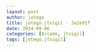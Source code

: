 ```yaml
---
layout: post
author: jotego
title: jotego.jtvigil - 3a2e91f
date: 2024-09-06
categories: [Arcade, jtvigil]
tags: [jotego.jtvigil]
---
```



